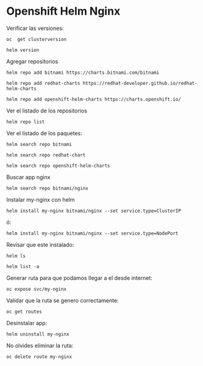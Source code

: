 # Openshift Helm Nginx

Verificar las versiones:

```oc  get clusterversion```

```helm version```

Agregar repositorios

```helm repo add bitnami https://charts.bitnami.com/bitnami```

```helm repo add redhat-charts https://redhat-developer.github.io/redhat-helm-charts```

```helm repo add openshift-helm-charts https://charts.openshift.io/```

Ver el listado de los repositorios 

```helm repo list```

Ver el listado de los paquetes:

```helm search repo bitnami```

```helm search repo redhat-chart```

```helm search repo openshift-helm-charts```

Buscar app nginx

```helm search repo bitnami/nginx```

Instalar my-nginx con helm

```helm install my-nginx bitnami/nginx --set service.type=ClusterIP```

ó:

```helm install my-nginx bitnami/nginx --set service.type=NodePort```

Revisar que este instalado:

```helm ls```

```helm list -a```

Generar ruta para que podamos llegar a el desde internet:

```oc expose svc/my-nginx```

Validar que la ruta se genero correctamente:

```oc get routes```

Desinstalar app:

```helm uninstall my-nginx```

No olvides eliminar la ruta:

```oc delete route my-nginx```



